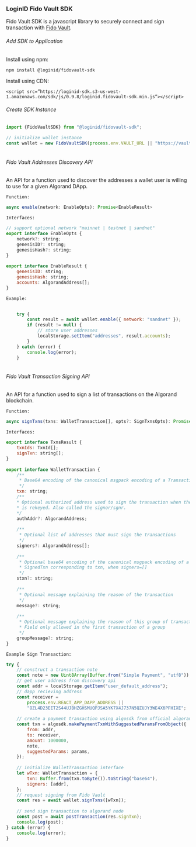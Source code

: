 ###  LoginID Fido Vault SDK  
  
  
Fido Vault SDK is a javascript library to securely connect and sign transaction with [Fido Vault](https://vault-qa.awstest.loginid.io ).
  
######  Add SDK to Application
  
  
Install using npm:
  
```
npm install @loginid/fidovault-sdk
```
  
Install using CDN:
  
```
<script src=”https://loginid-sdk.s3-us-west-1.amazonaws.com/sdk/js/0.9.8/loginid.fidovault-sdk.min.js”></script>
```
  
######  Create SDK Instance
  
  
``` javascript
import {FidoVaultSDK} from "@loginid/fidovault-sdk";
  
// initialize wallet instance
const wallet = new FidoVaultSDK(process.env.VAULT_URL || "https://vault-qa.awstest.loginid.io");
  
```
  
######  Fido Vault Addresses Discovery API
  
  
An API for a function used to discover the addresses a wallet user is willing to use for a given Algorand DApp.
  
`Function:`
  
``` javascript
async enable(network: EnableOpts): Promise<EnableResult> 
```
  
`Interfaces:`
  
``` javascript
// support optional network "mainnet | testnet | sandnet"
export interface EnableOpts {
    network?: string;
    genesisID?: string;
    genesisHash?: string;
}
  
export interface EnableResult {
    genesisID: string;
    genesisHash: string;
    accounts: AlgorandAddress[];
}
```
  
`Example:`
  
``` javascript
  
    try {
        const result = await wallet.enable({ network: "sandnet" });
        if (result != null) {
            // store user addresses
            localStorage.setItem("addresses", result.accounts);
        }
    } catch (error) {
        console.log(error);
    }
  
```
  
  
######  Fido Vault Transaction Signing API
  
  
An API for a function used to sign a list of transactions on the Algorand blockchain.
  
`Function:`
  
```javascript
async signTxns(txns: WalletTransaction[], opts?: SignTxnsOpts): Promise<TxnsResult> 
```
  
`Interfaces:`
  
```javascript
export interface TxnsResult {
    txnIds: TxnId[];
    signTxn: string[];
}
  
export interface WalletTransaction {
    /**
     * Base64 encoding of the canonical msgpack encoding of a Transaction.
     */
    txn: string;
    /**
    * Optional authorized address used to sign the transaction when the account
    * is rekeyed. Also called the signor/sgnr.
    */
    authAddr?: AlgorandAddress;
  
    /**
     * Optional list of addresses that must sign the transactions
     */
    signers?: AlgorandAddress[];
  
    /**
     * Optional base64 encoding of the canonical msgpack encoding of a 
     * SignedTxn corresponding to txn, when signers=[]
     */
    stxn?: string;
  
    /**
     * Optional message explaining the reason of the transaction
     */
    message?: string;
  
    /**
     * Optional message explaining the reason of this group of transaction
     * Field only allowed in the first transaction of a group
     */
    groupMessage?: string;
}
```
  
`Example Sign Transaction:`
  
```javascript
try {
    // construct a transaction note
    const note = new Uint8Array(Buffer.from("Simple Payment", "utf8"));
    // get user address from discovery api
    const addr = localStorage.getItem("user_default_address");
    // dapp recieving address
    const receiver =
        process.env.REACT_APP_DAPP_ADDRESS ||
        "OZL4D23EET2S44UJBHZGHSMUQPJSA5YK7X4J737N5QZUJY3WE4X6PFHIXE";
  
    // create a payment transaction using algosdk from official algorand js sdk (https://github.com/algorand/js-algorand-sdk)
    const txn = algosdk.makePaymentTxnWithSuggestedParamsFromObject({
        from: addr,
        to: receiver,
        amount: 1000000,
        note,
        suggestedParams: params,
    });
  
    // initialize WalletTransaction interface
    let wTxn: WalletTransaction = {
        txn: Buffer.from(txn.toByte()).toString("base64"),
        signers: [addr],
    };
    // request signing from Fido Vault 
    const res = await wallet.signTxns([wTxn]);
  
    // send sign transaction to algorand node
    const post = await postTransaction(res.signTxn);
    console.log(post);
} catch (error) {
    console.log(error);
}
  
```
  